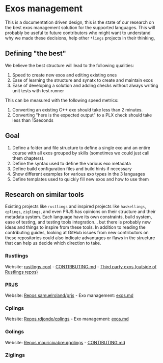 # Exos management

This is a documentation driven design, this is the state of our research on the best exos management solution for the supported languages. This will probably be useful to future contributors who might want to understand why we made these decisions, help other `*lings` projects in their thinking,

## Defining "the best"
We believe the best structure will lead to the following qualities: 
1. Speed to create new exos and editing existing ones
1. Ease of learning the structure and synatx to create and maintain exos
1. Ease of developing a solution and adding checks without always writing unit tests with test runner

This can be measured with the following speed metrics:
1. Converting an existing C++ exo should take less than 2 minutes.
1. Converting "here is the expected output" to a PLX check should take less than 15seconds

## Goal
1. Define a folder and file structure to define a single exo and an entire course with all exos grouped by skills (sometimes we could just call them chapters).
1. Define the syntax used to define the various exo metadata
1. Define build configuration files and build hints if necessary
1. Show different examples for various exo types in the 3 languages
1. Define templates used to quickly fill new exos and how to use them

## Research on similar tools
Existing projects like `rustlings` and inspired projects like `haskellings`, `cplings`, `ziglings`, and even PRJS has opinions on their structure and their metadata system. Each language have its own constraints, build system, ease of testing, and testing tools integration... but there is probably new ideas and things to inspire from these tools. In addition to reading the contributing guides, looking at GitHub issues from new contributors on these repositories could also indicate advantages or flaws in the structure that can help us decide which direction to take.

### Rustlings
Website: [rustlings.cool](https://rustlings.cool) - [CONTRIBUTING.md](https://github.com/rust-lang/rustlings/blob/main/CONTRIBUTING.md) - [Third party exos (outside of Rustlings repos)](https://github.com/rust-lang/rustlings/blob/main/THIRD_PARTY_EXERCISES.md) 


### PRJS

Website: [Repos samuelroland/prjs](https://github.com/samuelroland/prjs) - Exo management: [exos.md](https://github.com/samuelroland/prjs/blob/main/exos.md)

### Cplings
Website: [Repos rdjondo/cplings](https://github.com/rdjondo/cplings) - Exo management: [exos.md](https://github.com/samuelroland/prjs/blob/main/exos.md)

### Golings
Website: [Repos mauricioabreu/golings](https://github.com/mauricioabreu/golings) - [CONTIBUTING.md](https://github.com/mauricioabreu/golings/blob/main/CONTRIBUTING.md)

### Ziglings

